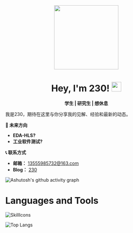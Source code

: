 <div id="header" align="center">
  <img src="https://media.giphy.com/media/du3J3cXyzhj75IOgvA/giphy.gif" width="200"/>
  
  <h1>
    Hey, I'm 230!
    <img src="https://media.giphy.com/media/hvRJCLFzcasrR4ia7z/giphy.gif" width="30px"/>
  </h1>
  <p align="center">
    <b>学生 | 研究生 | 想休息</b>
  </p>
</div>

我是230，期待在这里与你分享我的见解、经验和最新的动态。

**🎯 未来方向**
- **EDA-HLS?**
- **工业软件测试?**

**📞 联系方式**
- **邮箱：**   13555985732@163.com
- **Blog：**   [230](https://zcm230.top/)

![Ashutosh's github activity graph](https://github-readme-activity-graph.vercel.app/graph?username=20040122&theme=github-compact)

# Languages and Tools

![SkillIcons](https://skillicons.dev/icons?i=js,html,css,mysql,ubuntu,linux,windows,php,java,c,cpp,vscode,idea,clion,cloudflare,github,git,apple,anaconda,cmake,gmail,lit,maven,netlify,latex,phpstorm,postman,pycharm,qt,sqlite,spring,selenium)

![Top Langs](https://github-readme-stats.vercel.app/api/top-langs/?username=20040122)

